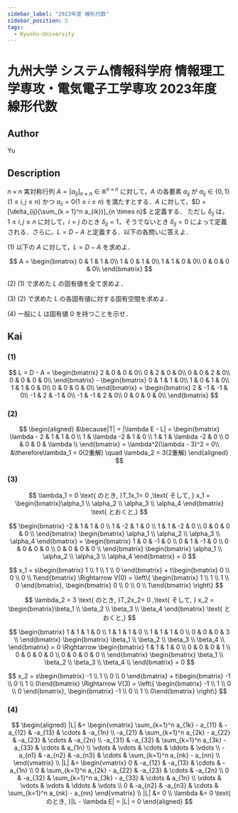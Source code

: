 ```yaml
---
sidebar_label: "2023年度 線形代数"
sidebar_position: 5
tags:
  - Kyushu-University
---
```

# 九州大学 システム情報科学府 情報理工学専攻・電気電子工学専攻 2023年度 線形代数


## **Author**
Yu

## **Description**
$n \times n$ 実対称行列 $A = [a_{ij}]_{n×n} \in \mathbb{R}^{n×n}$ に対して，$A$ の各要素 $a_{ij}$ が $a_{ij} \in \{0, 1\} (1 \le i, j \le n)$ かつ $a_{ii} = 0 (1 \le i \le n)$ を満たすとする．$A$ に対して，$D = [\delta_{ij}(\sum_{k = 1}^n a_{ik})]_{n \times n}$ と定義する．
ただし $\delta_{ij}$ は，$1 \le i, j \le n$ に対して，$i = j$ のとき $\delta_{ij} = 1$，そうでないとき $\delta_{ij} = 0$ によって定義される．さらに，$L = D − A$ と定義する．以下の各問いに答えよ．

(1) 以下の $A$ に対して，$L = D − A$ を求めよ．

$$
A = 
\begin{bmatrix}
0 & 1 & 1 & 0\\
1 & 0 & 1 & 0\\
1 & 1 & 0 & 0\\
0 & 0 & 0 & 0\\
\end{bmatrix}
$$

(2) (1) で求めた $L$ の固有値を全て求めよ．

(3) (2) で求めた $L$ の各固有値に対する固有空間を求めよ．

(4) 一般に $L$ は固有値 $0$ を持つことを示せ．

## **Kai** 
### (1)

$$
L = D - A = 
\begin{bmatrix}
2 & 0 & 0 & 0\\
0 & 2 & 0 & 0\\
0 & 0 & 2 & 0\\
0 & 0 & 0 & 0\\
\end{bmatrix} - 
\begin{bmatrix}
0 & 1 & 1 & 0\\
1 & 0 & 1 & 0\\
1 & 1 & 0 & 0\\
0 & 0 & 0 & 0\\
\end{bmatrix} = 
\begin{bmatrix}
2 & -1 & -1 & 0\\
-1 & 2 & -1 & 0\\
-1 & -1 & 2 & 0\\
0 & 0 & 0 & 0\\
\end{bmatrix}
$$

### (2)

$$
\begin{aligned}
&\because|T| = |\lambda E - L| = 
\begin{bmatrix}
\lambda - 2 & 1 & 1 & 0 \\
1 & \lambda -2 & 1 & 0 \\
1 & 1 & \lambda -2 & 0 \\
0 & 0 & 0 & \lambda \\
\end{bmatrix} = \lambda^2(\lambda - 3)^2 = 0\\
&\therefore\lambda_1 = 0(2重解) \quad \lambda_2 = 3(2重解)
\end{aligned}
$$

### (3)

$$
\lambda_1 = 0 \text{ のとき, }T_1x_1= 0 ,\text{ そして, } x_1 = \begin{bmatrix}\alpha_1 \\ \alpha_2 \\ \alpha_3 \\ \alpha_4 \end{bmatrix} \text{ とおくと,}
$$

$$
\begin{bmatrix}
-2 & 1 & 1 & 0 \\
1 & -2 & 1 & 0 \\
1 & 1 & -2 & 0 \\
0 & 0 & 0 & 0 \\
\end{bmatrix}
\begin{bmatrix}
\alpha_1 \\ 
\alpha_2 \\ 
\alpha_3 \\ 
\alpha_4 
\end{bmatrix} = 
\begin{bmatrix}
1 & 0 & -1 & 0 \\
0 & 1 & -1 & 0 \\
0 & 0 & 0 & 0 \\
0 & 0 & 0 & 0 \\
\end{bmatrix}
\begin{bmatrix}
\alpha_1 \\ 
\alpha_2 \\ 
\alpha_3 \\ 
\alpha_4 
\end{bmatrix} = 0
$$

$$
x_1 = s\begin{bmatrix} 1 \\ 1 \\ 1 \\ 0 \end{bmatrix} + t\begin{bmatrix} 0 \\ 0 \\ 0 \\ 1\end{bmatrix} \Rightarrow 
V(0) = 
\left\{
\begin{bmatrix} 1 \\ 1 \\ 1 \\ 0 \end{bmatrix},
\begin{bmatrix} 0 \\ 0 \\ 0 \\ 1\end{bmatrix}
\right\}
$$

$$
\lambda_2 = 3 \text{ のとき, }T_2x_2= 0 ,\text{ そして, } x_2 = \begin{bmatrix}\beta_1 \\ \beta_2 \\ \beta_3 \\ \beta_4 \end{bmatrix} \text{ とおくと,}
$$

$$
\begin{bmatrix}
1 & 1 & 1 & 0 \\
1 & 1 & 1 & 0 \\
1 & 1 & 1 & 0 \\
0 & 0 & 0 & 3 \\
\end{bmatrix}
\begin{bmatrix}
\beta_1 \\ 
\beta_2 \\ 
\beta_3 \\ 
\beta_4 \\
\end{bmatrix} = 0 \Rightarrow
\begin{bmatrix}
1 & 1 & 1 & 0 \\
0 & 0 & 0 & 1 \\
0 & 0 & 0 & 0 \\
0 & 0 & 0 & 0 \\
\end{bmatrix}
\begin{bmatrix}
\beta_1 \\ 
\beta_2 \\ 
\beta_3 \\ 
\beta_4 \\
\end{bmatrix} = 0 
$$

$$
x_2 = s\begin{bmatrix} -1 \\ 1 \\ 0 \\ 0 \end{bmatrix} + t\begin{bmatrix} -1 \\ 0 \\ 1 \\ 0\end{bmatrix} \Rightarrow
V(3) = 
\left\{
\begin{bmatrix} -1 \\ 1 \\ 0 \\ 0 \end{bmatrix},
\begin{bmatrix} -1 \\ 0 \\ 1 \\ 0\end{bmatrix}
\right\}
$$

### (4)

$$
\begin{aligned}
|L| &= 
\begin{vmatrix}
\sum_{k=1}^n a_{1k} - a_{11} & -a_{12} & -a_{13} & \cdots & -a_{1n} \\
-a_{21} & \sum_{k=1}^n a_{2k} - a_{22} & -a_{23} & \cdots & -a_{2n} \\
-a_{31} & -a_{32} & \sum_{k=1}^n a_{3k} - a_{33} & \cdots & a_{1n} \\
\vdots & \vdots & \cdots & \ddots & \vdots \\
-a_{n1} & -a_{n2} & -a_{n3} & \cdots & \sum_{k=1}^n a_{nk} - a_{nn} \\
\end{vmatrix} \\
|L| &= 
\begin{vmatrix}
0 & -a_{12} & -a_{13} & \cdots & -a_{1n} \\
0 & \sum_{k=1}^n a_{2k} - a_{22} & -a_{23} & \cdots & -a_{2n} \\
0 & -a_{32} & \sum_{k=1}^n a_{3k} - a_{33} & \cdots & a_{1n} \\
\vdots & \vdots & \vdots & \ddots & \vdots \\
0 & -a_{n2} & -a_{n3} & \cdots & \sum_{k=1}^n a_{nk} - a_{nn}
\end{vmatrix} \\
|L| &= 0 \\
\lambda &= 0 \text{ のとき, }|L - \lambda E| = |L| = 0
\end{aligned}
$$